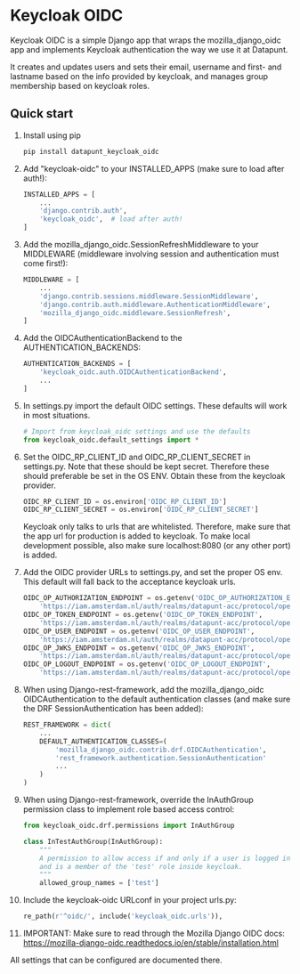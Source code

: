 

# Keycloak OIDC

Keycloak OIDC is a simple Django app that wraps the mozilla_django_oidc
app and implements Keycloak authentication the way we use it at Datapunt.

It creates and updates users and sets their email, username and first-
and lastname based on the info provided by keycloak, and manages
group membership based on keycloak roles.

## Quick start

1. Install using pip

    ```bash
    pip install datapunt_keycloak_oidc
    ```

2. Add "keycloak-oidc" to your INSTALLED_APPS (make sure to load after auth!):

    ```python
    INSTALLED_APPS = [
        ...
        'django.contrib.auth',
        'keycloak_oidc',  # load after auth!
    ]
    ```

3. Add the mozilla_django_oidc.SessionRefreshMiddleware to your MIDDLEWARE
   (middleware involving session and authentication must come first!):

    ```python
    MIDDLEWARE = [
        ...
        'django.contrib.sessions.middleware.SessionMiddleware',
        'django.contrib.auth.middleware.AuthenticationMiddleware',
        'mozilla_django_oidc.middleware.SessionRefresh',
    ]
    ```

4. Add the OIDCAuthenticationBackend to the AUTHENTICATION_BACKENDS:

    ```python
    AUTHENTICATION_BACKENDS = [
        'keycloak_oidc.auth.OIDCAuthenticationBackend',
        ...
    ]
    ```

5. In settings.py import the default OIDC settings. These
   defaults will work in most situations.

    ```python
    # Import from keycloak_oidc settings and use the defaults
    from keycloak_oidc.default_settings import *
    ```


6. Set the OIDC_RP_CLIENT_ID and OIDC_RP_CLIENT_SECRET in settings.py.
   Note that these should be kept secret. Therefore these should preferable
   be set in the OS ENV. Obtain these from the keycloak provider.

    ```python
    OIDC_RP_CLIENT_ID = os.environ['OIDC_RP_CLIENT_ID']
    OIDC_RP_CLIENT_SECRET = os.environ['OIDC_RP_CLIENT_SECRET']
    ```

   Keycloak only talks to urls that are whitelisted. Therefore, make
   sure that the app url for production is added to keycloak. To make
   local development possible, also make sure localhost:8080 (or any other port)
   is added.

7. Add the OIDC provider URLs to settings.py, and set the proper OS env. This default
   will fall back to the acceptance keycloak urls.

    ```python
    OIDC_OP_AUTHORIZATION_ENDPOINT = os.getenv('OIDC_OP_AUTHORIZATION_ENDPOINT',
        'https://iam.amsterdam.nl/auth/realms/datapunt-acc/protocol/openid-connect/auth')
    OIDC_OP_TOKEN_ENDPOINT = os.getenv('OIDC_OP_TOKEN_ENDPOINT',
        'https://iam.amsterdam.nl/auth/realms/datapunt-acc/protocol/openid-connect/token')
    OIDC_OP_USER_ENDPOINT = os.getenv('OIDC_OP_USER_ENDPOINT',
        'https://iam.amsterdam.nl/auth/realms/datapunt-acc/protocol/openid-connect/userinfo')
    OIDC_OP_JWKS_ENDPOINT = os.getenv('OIDC_OP_JWKS_ENDPOINT',
        'https://iam.amsterdam.nl/auth/realms/datapunt-acc/protocol/openid-connect/certs')
    OIDC_OP_LOGOUT_ENDPOINT = os.getenv('OIDC_OP_LOGOUT_ENDPOINT',
        'https://iam.amsterdam.nl/auth/realms/datapunt-acc/protocol/openid-connect/logout')
    ```

8. When using Django-rest-framework, add the mozilla_django_oidc
   OIDCAuthentication to the default authentication classes (and
   make sure the DRF SessionAuthentication has been added):

    ```python
    REST_FRAMEWORK = dict(
        ...
        DEFAULT_AUTHENTICATION_CLASSES=(
            'mozilla_django_oidc.contrib.drf.OIDCAuthentication',
            'rest_framework.authentication.SessionAuthentication'
            ...
        )
    )
    ```

9. When using Django-rest-framework, override the InAuthGroup permission
   class to implement role based access control:

    ```python
    from keycloak_oidc.drf.permissions import InAuthGroup

    class InTestAuthGroup(InAuthGroup):
        """
        A permission to allow access if and only if a user is logged in,
        and is a member of the 'test' role inside keycloak.
        """
        allowed_group_names = ['test']
    ```

10. Include the keycloak-oidc URLconf in your project urls.py:

    ```python
    re_path(r'^oidc/', include('keycloak_oidc.urls')),
    ```

11. IMPORTANT: Make sure to read through the Mozilla Django OIDC docs:
   https://mozilla-django-oidc.readthedocs.io/en/stable/installation.html

   All settings that can be configured are documented there.
